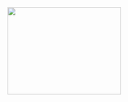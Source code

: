 <div align='center'>
  <img src="https://github.com/devkyoung2/devkyoung2/assets/79066587/4373fcd6-2642-46b2-b15e-4bbe9322a5e9"  width="261" height="200"/>
</div>

